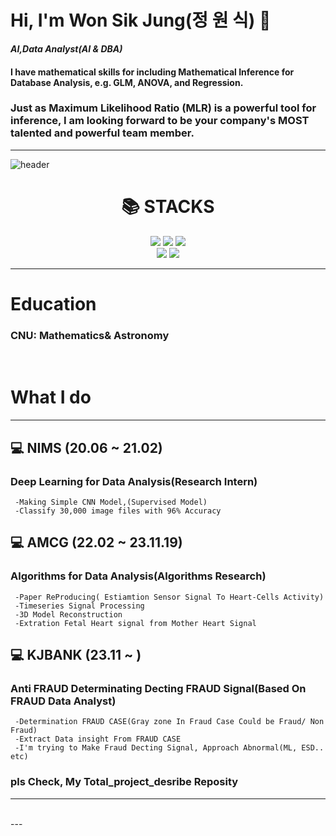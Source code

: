 
# Hi, I'm Won Sik Jung(정 원 식) 👋
   ***AI,Data Analyst(AI & DBA)***

#### I have mathematical skills for including Mathematical Inference for Database Analysis, e.g. GLM, ANOVA, and Regression.
### Just as Maximum Likelihood Ratio (MLR) is a powerful tool for inference, I am looking forward to be your company's MOST talented and powerful team member.

---
![header](https://capsule-render.vercel.app/api?type=waving&color=gradient&height=300&section=header&text=WonSik!%20&desc=WhoAreU?%20&fontSize=60&animation=twinkling )


<div align=center><h1>📚 STACKS</h1></div>

<div align=center>
  <img src="https://img.shields.io/badge/Python-3776AB?style=for-the-badge&logo=Python&logoColor=white">
  <img src="https://img.shields.io/badge/Scipy-8CAAE6?style=for-the-badge&logo=Scipy&logoColor=white">
  <img src="https://img.shields.io/badge/Numpy-013243?style=for-the-badge&logo=Numpy&logoColor=white">  
  
  
<br>

  <img src="https://img.shields.io/badge/github-181717?style=for-the-badge&logo=github&logoColor=white">
  <img src="https://img.shields.io/badge/Pytorch-EE4C2C?style=for-the-badge&logo=Pytorch&logoColor=white">
<!--   <img src="https://img.shields.io/badge/github-181717?style=for-the-badge&logo=SAS&logoColor=white"> -->

<br>
  
  
</div>

---
# Education

  ### CNU: Mathematics& Astronomy

<br/>





# What I do
---

## 💻 NIMS (20.06 ~ 21.02) 

  ### Deep Learning for Data Analysis(Research Intern)

     -Making Simple CNN Model,(Supervised Model) 
     -Classify 30,000 image files with 96% Accuracy      


## 💻 AMCG (22.02 ~ 23.11.19)

  ### Algorithms for Data Analysis(Algorithms Research)

     -Paper ReProducing( Estiamtion Sensor Signal To Heart-Cells Activity)
     -Timeseries Signal Processing   
     -3D Model Reconstruction
     -Extration Fetal Heart signal from Mother Heart Signal      


## 💻 KJBANK (23.11 ~ )

  ### Anti FRAUD Determinating Decting FRAUD Signal(Based On FRAUD Data Analyst)

     -Determination FRAUD CASE(Gray zone In Fraud Case Could be Fraud/ Non Fraud)
     -Extract Data insight From FRAUD CASE
     -I'm trying to Make Fraud Decting Signal, Approach Abnormal(ML, ESD.. etc)

### pls Check, My Total_project_desribe Reposity   
---
<br>
---
 
<!--
**rother12/rother12** is a ✨ _special_ ✨ repository because its `README.md` (this file) appears on your GitHub profile.

Here are some ideas to get you started:

- 🔭 I’m currently working on ...
- 🌱 I’m currently learning ...
- 👯 I’m looking to collaborate on ...
- 🤔 I’m looking for help with ...
- 💬 Ask me about ...
- 📫 How to reach me: ...
- 😄 Pronouns: ...
- ⚡ Fun fact: ...
-->
